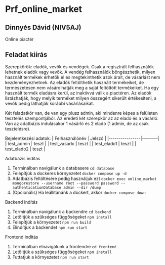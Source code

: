 # Prf_online_market

## Dinnyés Dávid (NIV5AJ)

Online piactér

Feladat kiírás
---------------
Szerepkörök: eladók, vevők és vendégek.
Csak a regisztrált felhasználók lehetnek eladók vagy vevők. A vendég felhasználók böngészhetik, milyen használt termékek érhetők el és megtekinthetik azok árait, de vásárlást nem kezdeményezhetnek. Az eladók feltölthetik használt termékeiket, de természetesen nem vásárolhatják meg a saját feltöltött termékeiket. Ha egy használt termék eladásra kerül, az inaktívvá válik a piactéren. Az eladók listázhatják, hogy melyik terméket milyen összegért sikerült értékesíteni, a vevők pedig láthatják korábbi vásárlásaikat.



Két feladatkör van, de van egy plusz admin, aki mindenre képes a felületen tesztelés szempontjából. Az eredeti két szerepkör az az eladó és a vásárló.
Van az adatbázis indulásakor 1 vásárló és 2 eladó (1 admin, de az csak tesztelésre).

Bejelentkezési adatok:
| Felhasználónév | Jelszó |
|----------------|--------|
| test_admin     | teszt  |
| test_vasarlo   | teszt  |
| test_elado1    | teszt  |
| test_elado2    | teszt  |

Adatbázis indítás
1. Terminálban navigálunk a databasere `cd database`
2. Felépítjük a dockeres környezetet `docker compose up -d`
3. Adatbázis feltöltésére pedig használjuk ezt `docker exec online_market mongorestore --username root --password password --authenticationDatabase admin --dir /dump`
4. (Opcionális) Ha leállítanánk a dockert, akkor `docker compose down`

Backend indítás
1. Terminálban navigálunk a backendre `cd backend`
2. Letöltjük a szükséges függőségeket `npm install`
3. Felépítjük a környezetet `npm run build`
4. Elindítjuk a backendet `npm run start`

Frontend indítás
1. Terminálban elnavigálunk a frontendre `cd frontend`
2. Letöltjük a szükséges függőségeket `npm install`
3. Futtatjuk a környezetet `npm run start`
